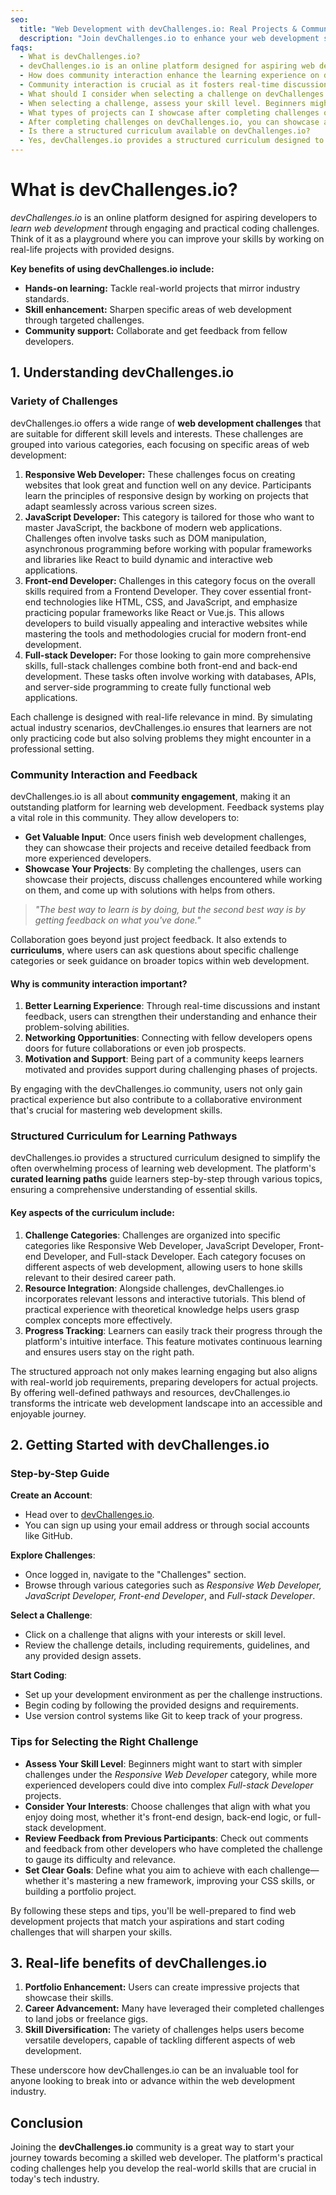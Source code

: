 ```yaml
---
seo:
  title: "Web Development with devChallenges.io: Real Projects & Community"
  description: "Join devChallenges.io to enhance your web development skills with real-world projects, community support, and a structured learning path."
faqs:
  - What is devChallenges.io?
  - devChallenges.io is an online platform designed for aspiring web developers to improve their skills through a variety of challenges.
  - How does community interaction enhance the learning experience on devChallenges.io?
  - Community interaction is crucial as it fosters real-time discussions and feedback, enabling users to learn from one another and gain insights that enhance their understanding of web development.
  - What should I consider when selecting a challenge on devChallenges.io?
  - When selecting a challenge, assess your skill level. Beginners might want to start with simpler tasks, while more experienced developers can tackle advanced challenges to further hone their skills.
  - What types of projects can I showcase after completing challenges on devChallenges.io?
  - After completing challenges on devChallenges.io, you can showcase a variety of projects including personal websites, web applications, and UI/UX designs. These projects can significantly enhance your portfolio and demonstrate your skills to potential employers.
  - Is there a structured curriculum available on devChallenges.io?
  - Yes, devChallenges.io provides a structured curriculum designed to guide users through various learning pathways, helping them progressively build their skills in web development.
---
```


# What is devChallenges.io?

_devChallenges.io_ is an online platform designed for aspiring developers to _learn web development_ through engaging and practical coding challenges. Think of it as a playground where you can improve your skills by working on real-life projects with provided designs.

**Key benefits of using devChallenges.io include:**

- **Hands-on learning:** Tackle real-world projects that mirror industry standards.
- **Skill enhancement:** Sharpen specific areas of web development through targeted challenges.
- **Community support:** Collaborate and get feedback from fellow developers.

## 1. Understanding devChallenges.io

### Variety of Challenges

devChallenges.io offers a wide range of **web development challenges** that are suitable for different skill levels and interests. These challenges are grouped into various categories, each focusing on specific areas of web development:

1.  **Responsive Web Developer:** These challenges focus on creating websites that look great and function well on any device. Participants learn the principles of responsive design by working on projects that adapt seamlessly across various screen sizes.
2.  **JavaScript Developer:** This category is tailored for those who want to master JavaScript, the backbone of modern web applications. Challenges often involve tasks such as DOM manipulation, asynchronous programming before working with popular frameworks and libraries like React to build dynamic and interactive web applications.
3.  **Front-end Developer:** Challenges in this category focus on the overall skills required from a Frontend Developer. They cover essential front-end technologies like HTML, CSS, and JavaScript, and emphasize practicing popular frameworks like React or Vue.js. This allows developers to build visually appealing and interactive websites while mastering the tools and methodologies crucial for modern front-end development.
4.  **Full-stack Developer:** For those looking to gain more comprehensive skills, full-stack challenges combine both front-end and back-end development. These tasks often involve working with databases, APIs, and server-side programming to create fully functional web applications.

Each challenge is designed with real-life relevance in mind. By simulating actual industry scenarios, devChallenges.io ensures that learners are not only practicing code but also solving problems they might encounter in a professional setting.

### Community Interaction and Feedback

devChallenges.io is all about **community engagement**, making it an outstanding platform for learning web development. Feedback systems play a vital role in this community. They allow developers to:

- **Get Valuable Input**: Once users finish web development challenges, they can showcase their projects and receive detailed feedback from more experienced developers.
- **Showcase Your Projects**: By completing the challenges, users can showcase their projects, discuss challenges encountered while working on them, and come up with solutions with helps from others.

> _"The best way to learn is by doing, but the second best way is by getting feedback on what you've done."_

Collaboration goes beyond just project feedback. It also extends to **curriculums**, where users can ask questions about specific challenge categories or seek guidance on broader topics within web development.

#### **Why is community interaction important?**

1.  **Better Learning Experience**: Through real-time discussions and instant feedback, users can strengthen their understanding and enhance their problem-solving abilities.
2.  **Networking Opportunities**: Connecting with fellow developers opens doors for future collaborations or even job prospects.
3.  **Motivation and Support**: Being part of a community keeps learners motivated and provides support during challenging phases of projects.

By engaging with the devChallenges.io community, users not only gain practical experience but also contribute to a collaborative environment that's crucial for mastering web development skills.

### Structured Curriculum for Learning Pathways

devChallenges.io provides a structured curriculum designed to simplify the often overwhelming process of learning web development. The platform's **curated learning paths** guide learners step-by-step through various topics, ensuring a comprehensive understanding of essential skills.

#### Key aspects of the curriculum include:

1.  **Challenge Categories**: Challenges are organized into specific categories like Responsive Web Developer, JavaScript Developer, Front-end Developer, and Full-stack Developer. Each category focuses on different aspects of web development, allowing users to hone skills relevant to their desired career path.
2.  **Resource Integration**: Alongside challenges, devChallenges.io incorporates relevant lessons and interactive tutorials. This blend of practical experience with theoretical knowledge helps users grasp complex concepts more effectively.
3.  **Progress Tracking**: Learners can easily track their progress through the platform's intuitive interface. This feature motivates continuous learning and ensures users stay on the right path.

The structured approach not only makes learning engaging but also aligns with real-world job requirements, preparing developers for actual projects. By offering well-defined pathways and resources, devChallenges.io transforms the intricate web development landscape into an accessible and enjoyable journey.

## 2. Getting Started with devChallenges.io

### Step-by-Step Guide

**Create an Account**:

- Head over to [devChallenges.io](https://devchallenges.io).
- You can sign up using your email address or through social accounts like GitHub.

**Explore Challenges**:

- Once logged in, navigate to the "Challenges" section.
- Browse through various categories such as _Responsive Web Developer, JavaScript Developer, Front-end Developer_, and _Full-stack Developer_.

**Select a Challenge**:

- Click on a challenge that aligns with your interests or skill level.
- Review the challenge details, including requirements, guidelines, and any provided design assets.

**Start Coding**:

- Set up your development environment as per the challenge instructions.
- Begin coding by following the provided designs and requirements.
- Use version control systems like Git to keep track of your progress.

### Tips for Selecting the Right Challenge

- **Assess Your Skill Level**: Beginners might want to start with simpler challenges under the _Responsive Web Developer_ category, while more experienced developers could dive into complex _Full-stack Developer_ projects.
- **Consider Your Interests**: Choose challenges that align with what you enjoy doing most, whether it's front-end design, back-end logic, or full-stack development.
- **Review Feedback from Previous Participants**: Check out comments and feedback from other developers who have completed the challenge to gauge its difficulty and relevance.
- **Set Clear Goals**: Define what you aim to achieve with each challenge—whether it's mastering a new framework, improving your CSS skills, or building a portfolio project.

By following these steps and tips, you'll be well-prepared to find web development projects that match your aspirations and start coding challenges that will sharpen your skills.

## 3. Real-life benefits of devChallenges.io

1.  **Portfolio Enhancement:** Users can create impressive projects that showcase their skills.
2.  **Career Advancement:** Many have leveraged their completed challenges to land jobs or freelance gigs.
3.  **Skill Diversification:** The variety of challenges helps users become versatile developers, capable of tackling different aspects of web development.

These underscore how devChallenges.io can be an invaluable tool for anyone looking to break into or advance within the web development industry.

## Conclusion

Joining the **devChallenges.io** community is a great way to start your journey towards becoming a skilled web developer. The platform's practical coding challenges help you develop the real-world skills that are crucial in today's tech industry.
